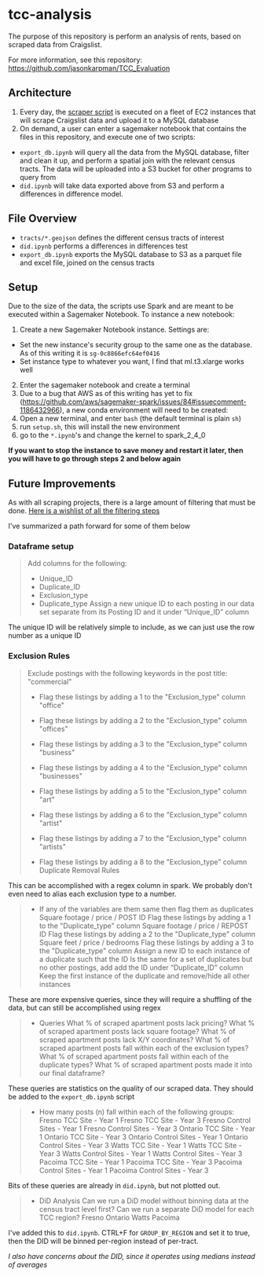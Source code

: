 # tcc-analysis

The purpose of this repository is perform an analysis of rents, based on scraped data from Craigslist.

For more information, see this repository: https://github.com/jasonkarpman/TCC_Evaluation

## Architecture

1. Every day, the [scraper script](https://github.com/jasonkarpman/TCC_Evaluation/blob/master/housing/programs/craigslist_scraper_aws.py) is executed on a fleet of EC2 instances that will scrape Craigslist data and upload it to a MySQL database
2. On demand, a user can enter a sagemaker notebook that contains the files in this repository, and execute one of two scripts:
  - `export_db.ipynb` will query all the data from the MySQL database, filter and clean it up, and perform a spatial join with the relevant census tracts. The data will be uploaded into a S3 bucket for other programs to query from
  - `did.ipynb` will take data exported above from S3 and perform a differences in difference model.

## File Overview

- `tracts/*.geojson` defines the different census tracts of interest
- `did.ipynb` performs a differences in differences test
- `export_db.ipynb` exports the MySQL database to S3 as a parquet file and excel file, joined on the census tracts

## Setup

Due to the size of the data, the scripts use Spark and are meant to be executed within a Sagemaker Notebook. To instance a new notebook:

1. Create a new Sagemaker Notebook instance. Settings are:
  - Set the new instance's security group to the same one as the database. As of this writing it is `sg-0c8866efc64ef0416`
  - Set instance type to whatever you want, I find that ml.t3.xlarge works well
2. Enter the sagemaker notebook and create a terminal
3. Due to a bug that AWS as of this writing has yet to fix (https://github.com/aws/sagemaker-spark/issues/84#issuecomment-1186432966), a new conda environment will need to be created:
  1. Open a new terminal, and enter `bash` (the default terminal is plain `sh`)
  2. run `setup.sh`, this will install the new environment
  3. go to the `*.ipynb`'s and change the kernel to spark_2_4_0

**If you want to stop the instance to save money and restart it later, then you will have to go through steps 2 and below again**

## Future Improvements

As with all scraping projects, there is a large amount of filtering that must be done. [Here is a wishlist of all the filtering steps](https://docs.google.com/document/d/1BqNj1Co4mm4H_ilM16SrbUDsdtj8djInfuIYDtnhde4/edit)

I've summarized a path forward for some of them below

### Dataframe setup

> Add columns for the following:
> 
> - Unique_ID
> - Duplicate_ID
> - Exclusion_type
> - Duplicate_type
>   Assign a new unique ID to each posting in our data set separate from its Posting ID and it under “Unique_ID” column

The unique ID will be relatively simple to include, as we can just use the row number as a unique ID

### Exclusion Rules

> Exclude postings with the following keywords in the post title:
> "commercial"
> 
> - Flag these listings by adding a 1 to the "Exclusion_type" column 
>   "office"
>   
> - Flag these listings by adding a 2 to the "Exclusion_type" column
>   "offices"
>   
> - Flag these listings by adding a 3 to the "Exclusion_type" column
>   "business"
>   
> - Flag these listings by adding a 4 to the "Exclusion_type" column
>   "businesses"
>   
> - Flag these listings by adding a 5 to the "Exclusion_type" column
>   "art"
>   
> - Flag these listings by adding a 6 to the "Exclusion_type" column
>   "artist"
>   
> - Flag these listings by adding a 7 to the "Exclusion_type" column
>   "artists"
>   
> - Flag these listings by adding a 8 to the "Exclusion_type" column
>   Duplicate Removal Rules
>   

This can be accomplished with a regex column in spark. We probably don't even need to alias each exclusion type to a number.

> - If any of the variables are them same then flag them as duplicates
>   Square footage / price / POST ID 
>   Flag these listings by adding a 1 to the "Duplicate_type" column
>   Square footage / price / REPOST ID 
>   Flag these listings by adding a 2 to the "Duplicate_type" column
>   Square feet / price / bedrooms
>   Flag these listings by adding a 3 to the "Duplicate_type" column
>   Assign a new ID to each instance of a duplicate such that the ID Is the same for a set of duplicates but no other postings, add add the ID under “Duplicate_ID” column 
>   Keep the first instance of the duplicate and remove/hide all other instances
>   

These are more expensive queries, since they will require a shuffling of the data, but can still be accomplished using regex

> - Queries
>   What % of scraped apartment posts lack pricing?
>   What % of scraped apartment posts lack square footage?
>   What % of scraped apartment posts lack X/Y coordinates?
>   What % of scraped apartment posts fall within each of the exclusion types?
>   What % of scraped apartment posts fall within each of the duplicate types?
>   What % of scraped apartment posts made it into our final dataframe?
>   

These queries are statistics on the quality of our scraped data. They should be added to the `export_db.ipynb` script

> - How many posts (n) fall within each of the following groups:
>   Fresno TCC Site - Year 1
>   Fresno TCC Site - Year 3
>   Fresno Control Sites - Year 1
>   Fresno Control Sites - Year 3
>   Ontario TCC Site - Year 1
>   Ontario TCC Site - Year 3
>   Ontario Control Sites - Year 1
>   Ontario Control Sites - Year 3
>   Watts TCC Site - Year 1
>   Watts TCC Site - Year 3
>   Watts Control Sites - Year 1
>   Watts Control Sites - Year 3
>   Pacoima TCC Site - Year 1
>   Pacoima TCC Site - Year 3
>   Pacoima Control Sites - Year 1
>   Pacoima Control Sites - Year 3
>   

Bits of these queries are already in `did.ipynb`, but not plotted out.

> - DiD Analysis
>   Can we run a DiD model without binning data at the census tract level first? 
>   Can we run a separate DiD model for each TCC region?
>   Fresno
>   Ontario
>   Watts
>   Pacoima
>   

I've added this to `did.ipynb`. CTRL+F for `GROUP_BY_REGION` and set it to true, then the DID will be binned per-region instead of per-tract.

*I also have concerns about the DID, since it operates using medians instead of averages*